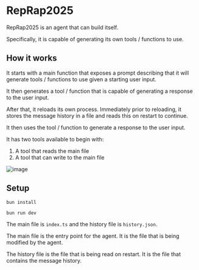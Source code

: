 # RepRap2025

RepRap2025 is an agent that can build itself.

Specifically, it is capable of generating its own tools / functions to use.

## How it works

It starts with a main function that exposes a prompt describing that it will generate tools / functions to use given a starting user input.

It then generates a tool / function that is capable of generating a response to the user input. 

After that, it reloads its own process. Immediately prior to reloading, it stores the message history in a file and reads this on restart to continue.

It then uses the tool / function to generate a response to the user input.

It has two tools available to begin with:

1. A tool that reads the main file
2. A tool that can write to the main file

![image](https://github.com/user-attachments/assets/fde3220f-551a-4558-8a14-c71be07b691f)

## Setup

```
bun install
```

```
bun run dev
```

The main file is `index.ts` and the history file is `history.json`.

The main file is the entry point for the agent. It is the file that is being modified by the agent.

The history file is the file that is being read on restart. It is the file that contains the message history.
